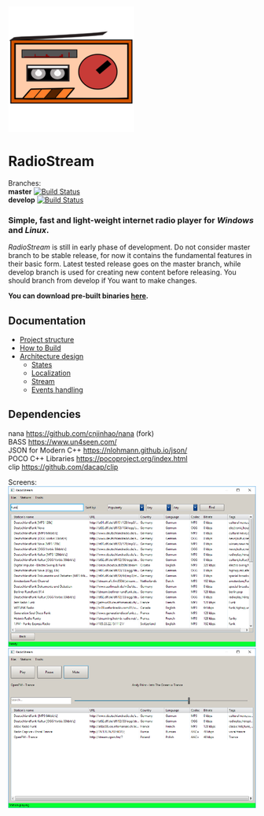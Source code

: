 ![logo](/resources/icon.png?raw=true)
# RadioStream  
Branches:  
**master** [![Build Status](https://travis-ci.org/khrynczenko/RadioStream.svg?branch=master)](https://travis-ci.org/khrynczenko/RadioStream)  
**develop** [![Build Status](https://travis-ci.org/khrynczenko/RadioStream.svg?branch=develop)](https://travis-ci.org/khrynczenko/RadioStream)  


### Simple, fast and light-weight internet radio player for *Windows* and *Linux*. 

*RadioStream* is still in early phase of development.
Do not consider master branch to be stable release, for now it contains
the fundamental features in their basic form.
Latest tested release goes on the master branch, while develop branch 
is used for creating new content before releasing.
You should branch from develop if You want to make changes.

**You can download pre-built binaries [here](https://github.com/khrynczenko/RadioStream/releases).**

## Documentation
 - [Project structure](docs/project-structure.md)
 - [How to Build](docs/build.md)
 - [Architecture design](docs/architecture/design.md)
   - [States](docs/architecture/states.md)
   - [Localization](docs/architecture/states.md)
   - [Stream](docs/architecture/stream.md)
   - [Events handling](docs/architecture/events.md)

## Dependencies
nana https://github.com/cnjinhao/nana (fork)  
BASS https://www.un4seen.com/  
JSON for Modern C++ https://nlohmann.github.io/json/  
POCO C++ Libraries https://pocoproject.org/index.html  
clip https://github.com/dacap/clip

Screens:  
![search_page](/static/search_page.png?raw=true)
![play_page](/static/play_page.png?raw=true)
